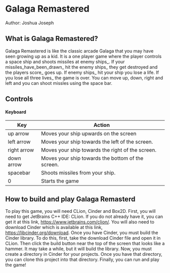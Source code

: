  # Galaga Remastered

Author: Joshua Joseph

## What is Galaga Remastered?
Galaga Remastered is like the classic arcade Galaga that you may have seen growing up as a kid.  It is a one player game where the player controls a space ship
and shoots missiles at enemy ships_. If your missiles_have_been_drawn_ hit the enemy ships_ they get destroyed and the players score_ goes up. If enemy ships_ hit your ship you lose a life.
If you lose all three lives_ the game is over. You can move up, down, right and left and you can shoot missles using the space bar. 
## Controls

#### Keyboard
Key | Action
------------ | -------------
up arrow| Moves your ship upwards on the screen
left arrow | Moves your ship towards the left of the screen.
right arrow | Moves your ship towards the right of the screen.
down arrow | Moves your ship towards the bottom of the screen.
spacebar | Shoots missiles from your ship.
0 | Starts the game
## How to build and play Galaga Remasterd

To play this game, you will need CLion, Cinder and Box2D. First, you will need
to get JetBrains C++ IDE: CLion. If you do not already have it,
you can get it at this link, https://www.jetbrains.com/clion/. You will
also need to download Cinder which is available at this link, https://libcinder.org/download.
Once you have Cinder, you must build the Cinder library. To do this, first, 
take the download Cinder file and open it in CLion. Then click the build button
near the top of the screen that looks like a hammer. It may take a while,
but it will build the library. Now, you must create a directory
in Cinder for your projects. Once you have that directory, you can clone this
project into that directory. Finally, you can run and play the game!
